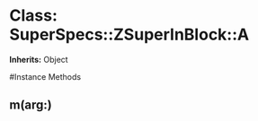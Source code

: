 # Class: SuperSpecs::ZSuperInBlock::A
**Inherits:** Object
    




#Instance Methods
## m(arg:) [](#method-i-m)

